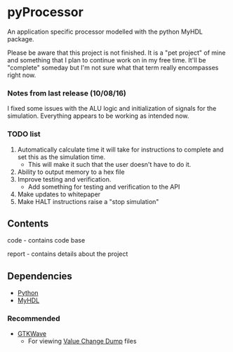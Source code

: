 # pyProcessor

An application specific processor modelled with the python MyHDL package.

Please be aware that this project is not finished.
It is a "pet project" of mine and something that I plan to continue work on in my free time.
It'll be "complete" someday but I'm not sure what that term really encompasses right now.

### Notes from last release (10/08/16)

I fixed some issues with the ALU logic and initialization of signals for the simulation.
Everything appears to be working as intended now.

### TODO list

1. Automatically calculate time it will take for instructions to complete and set this as the simulation time.
    * This will make it such that the user doesn't have to do it.
2. Ability to output memory to a hex file
3. Improve testing and verification.
    * Add something for testing and verification to the API
4. Make updates to whitepaper
5. Make HALT instructions raise a "stop simulation"

## Contents

code - contains code base

report - contains details about the project

## Dependencies

* [Python](https://www.python.org/)
* [MyHDL](http://www.myhdl.org/)

### Recommended

* [GTKWave](http://gtkwave.sourceforge.net/)
    * For viewing [Value Change Dump](https://en.wikipedia.org/wiki/Value_change_dump) files